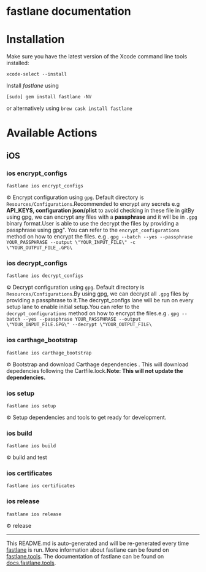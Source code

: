 fastlane documentation
================
# Installation

Make sure you have the latest version of the Xcode command line tools installed:

```
xcode-select --install
```

Install _fastlane_ using
```
[sudo] gem install fastlane -NV
```
or alternatively using `brew cask install fastlane`

# Available Actions
## iOS
### ios encrypt_configs
```
fastlane ios encrypt_configs
```
⚙️ Encrypt configuration using `gpg`. Default directory is `Resources/Configurations`.Recommended to encrypt any secrets e.g **API_KEYS, configuration json/plist** to avoid checking in these file in gitBy using gpg, we can encrypt any files with a **passphrase** and it will be in `.gpg` binary format.User is able to use the decrypt the files by providing a passphrase using gpg". You can refer to the `encrypt_configurations` method on how to encrypt the files. e.g . `gpg --batch --yes --passphrase YOUR_PASSPHRASE --output \"YOUR_INPUT_FILE\" -c \"YOUR_OUTPUT_FILE_.GPG\`
### ios decrypt_configs
```
fastlane ios decrypt_configs
```
⚙️ Decrypt configuration using `gpg`. Default directory is `Resources/Configurations`.By using gpg, we can decrypt all `.gpg` files by providing a passphrase to it.The decrypt_configs lane will be run on every setup lane to enable initial setup.You can refer to the `decrypt_configurations` method on how to encrypt the files.e.g . `gpg --batch --yes --passphrase YOUR_PASSPHRASE --output \"YOUR_INPUT_FILE.GPG\" --decrypt \"YOUR_OUTPUT_FILE\`
### ios carthage_bootstrap
```
fastlane ios carthage_bootstrap
```
⚙️ Bootstrap and download Carthage dependencies . This will download depedencies following the Cartfile.lock.**Note: This will not update the dependencies.**
### ios setup
```
fastlane ios setup
```
⚙️ Setup dependencies and tools to get ready for development.
### ios build
```
fastlane ios build
```
⚙️ build and test
### ios certificates
```
fastlane ios certificates
```

### ios release
```
fastlane ios release
```
⚙️ release

----

This README.md is auto-generated and will be re-generated every time [fastlane](https://fastlane.tools) is run.
More information about fastlane can be found on [fastlane.tools](https://fastlane.tools).
The documentation of fastlane can be found on [docs.fastlane.tools](https://docs.fastlane.tools).
